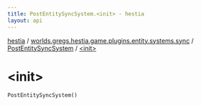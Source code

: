 ```yaml
---
title: PostEntitySyncSystem.<init> - hestia
layout: api
---
```


<div class='api-docs-breadcrumbs'><a href="../../index.html">hestia</a> / <a href="../index.html">worlds.gregs.hestia.game.plugins.entity.systems.sync</a> / <a href="index.html">PostEntitySyncSystem</a> / <a href="./-init-.html">&lt;init&gt;</a></div>

# &lt;init&gt;

<div class="signature"><code><span class="identifier">PostEntitySyncSystem</span><span class="symbol">(</span><span class="symbol">)</span></code></div>
